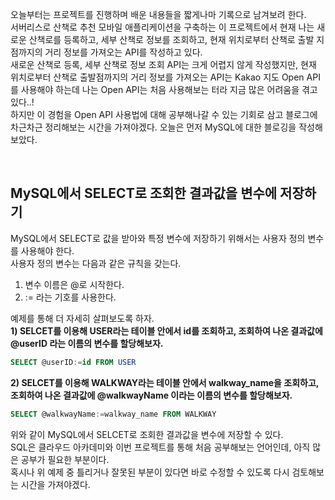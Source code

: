 오늘부터는 프로젝트를 진행하며 배운 내용들을 짧게나마 기록으로 남겨보려 한다.   
서버리스로 산책로 추천 모바일 애플리케이션을 구축하는 이 프로젝트에서 현재 나는 새로운 산책로를 등록하고, 세부 산책로 정보를 조회하고, 
현재 위치로부터 산책로 출발 지점까지의 거리 정보를 가져오는 API를 작성하고 있다.  
새로운 산책로 등록, 세부 산책로 정보 조회 API는 크게 어렵지 않게 작성했지만, 현재 위치로부터 산책로 출발점까지의 거리 정보를 가져오는 API는 Kakao 지도 Open API를 사용해야 하는데
나는 Open API는 처음 사용해보는 터라 지금 많은 어려움을 겪고 있다..!   
하지만 이 경험을 Open API 사용법에 대해 공부해나갈 수 있는 기회로 삼고 블로그에 차근차근 정리해보는 시간을 가져야겠다.
오늘은 먼저 MySQL에 대한 블로깅을 작성해보았다.

</br>

## MySQL에서 SELECT로 조회한 결과값을 변수에 저장하기
MySQL에서 SELECT로 값을 받아와 특정 변수에 저장하기 위해서는 사용자 정의 변수를 사용해야 한다.  
사용자 정의 변수는 다음과 같은 규칙을 갖는다.
1. 변수 이름은 @로 시작한다.
2. := 라는 기호를 사용한다.

예제를 통해 더 자세히 살펴보도록 하자.  
**1) SELCET를 이용해 USER라는 테이블 안에서 id를 조회하고, 조회하여 나온 결과값에 @userID 라는 이름의 변수를 할당해보자.**  
```sql
SELECT @userID:=id FROM USER
```

**2) SELCET를 이용해 WALKWAY라는 테이블 안에서 walkway_name을 조회하고, 조회하여 나온 결과값에 @walkwayName 이라는 이름의 변수를 할당해보자.**  
```sql
SELECT @walkwayName:=walkway_name FROM WALKWAY
```

위와 같이 MySQL에서 SELCET로 조회한 결과값을 변수에 저장할 수 있다.  
SQL은 클라우드 아카데미와 이번 프로젝트를 통해 처음 공부해보는 언어인데, 아직 많은 공부가 필요한 부분이다.  
혹시나 위 예제 중 틀리거나 잘못된 부분이 있다면 바로 수정할 수 있도록 다시 검토해보는 시간을 가져야겠다.
